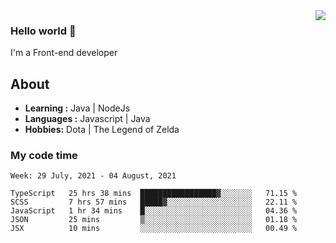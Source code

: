 <img align='right' src="https://github-readme-stats.vercel.app/api?username=jumodada&show_icons=true&theme=vue">

### Hello world 👋

I'm a Front-end developer 
    
## About
-  **Learning :** Java | NodeJs
-  **Languages :** Javascript | Java
-  **Hobbies:** Dota | The Legend of Zelda

### My code time

<!--START_SECTION:waka-->
```text
Week: 29 July, 2021 - 04 August, 2021

TypeScript   25 hrs 38 mins  █████████████████▓░░░░░░░   71.15 % 
SCSS         7 hrs 57 mins   █████▓░░░░░░░░░░░░░░░░░░░   22.11 % 
JavaScript   1 hr 34 mins    █░░░░░░░░░░░░░░░░░░░░░░░░   04.36 % 
JSON         25 mins         ▒░░░░░░░░░░░░░░░░░░░░░░░░   01.18 % 
JSX          10 mins         ░░░░░░░░░░░░░░░░░░░░░░░░░   00.49 % 
```
<!--END_SECTION:waka-->

